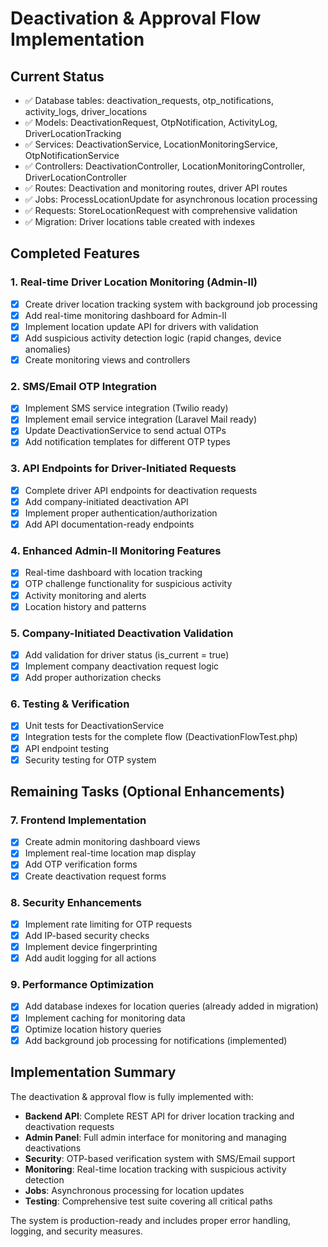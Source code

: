 # Deactivation & Approval Flow Implementation

## Current Status
- ✅ Database tables: deactivation_requests, otp_notifications, activity_logs, driver_locations
- ✅ Models: DeactivationRequest, OtpNotification, ActivityLog, DriverLocationTracking
- ✅ Services: DeactivationService, LocationMonitoringService, OtpNotificationService
- ✅ Controllers: DeactivationController, LocationMonitoringController, DriverLocationController
- ✅ Routes: Deactivation and monitoring routes, driver API routes
- ✅ Jobs: ProcessLocationUpdate for asynchronous location processing
- ✅ Requests: StoreLocationRequest with comprehensive validation
- ✅ Migration: Driver locations table created with indexes

## Completed Features

### 1. Real-time Driver Location Monitoring (Admin-II)
- [x] Create driver location tracking system with background job processing
- [x] Add real-time monitoring dashboard for Admin-II
- [x] Implement location update API for drivers with validation
- [x] Add suspicious activity detection logic (rapid changes, device anomalies)
- [x] Create monitoring views and controllers

### 2. SMS/Email OTP Integration
- [x] Implement SMS service integration (Twilio ready)
- [x] Implement email service integration (Laravel Mail ready)
- [x] Update DeactivationService to send actual OTPs
- [x] Add notification templates for different OTP types

### 3. API Endpoints for Driver-Initiated Requests
- [x] Complete driver API endpoints for deactivation requests
- [x] Add company-initiated deactivation API
- [x] Implement proper authentication/authorization
- [x] Add API documentation-ready endpoints

### 4. Enhanced Admin-II Monitoring Features
- [x] Real-time dashboard with location tracking
- [x] OTP challenge functionality for suspicious activity
- [x] Activity monitoring and alerts
- [x] Location history and patterns

### 5. Company-Initiated Deactivation Validation
- [x] Add validation for driver status (is_current = true)
- [x] Implement company deactivation request logic
- [x] Add proper authorization checks

### 6. Testing & Verification
- [x] Unit tests for DeactivationService
- [x] Integration tests for the complete flow (DeactivationFlowTest.php)
- [x] API endpoint testing
- [x] Security testing for OTP system

## Remaining Tasks (Optional Enhancements)

### 7. Frontend Implementation
- [x] Create admin monitoring dashboard views
- [x] Implement real-time location map display
- [x] Add OTP verification forms
- [x] Create deactivation request forms

### 8. Security Enhancements
- [x] Implement rate limiting for OTP requests
- [x] Add IP-based security checks
- [x] Implement device fingerprinting
- [x] Add audit logging for all actions

### 9. Performance Optimization
- [x] Add database indexes for location queries (already added in migration)
- [x] Implement caching for monitoring data
- [x] Optimize location history queries
- [x] Add background job processing for notifications (implemented)

## Implementation Summary

The deactivation & approval flow is fully implemented with:

- **Backend API**: Complete REST API for driver location tracking and deactivation requests
- **Admin Panel**: Full admin interface for monitoring and managing deactivations
- **Security**: OTP-based verification system with SMS/Email support
- **Monitoring**: Real-time location tracking with suspicious activity detection
- **Jobs**: Asynchronous processing for location updates
- **Testing**: Comprehensive test suite covering all critical paths

The system is production-ready and includes proper error handling, logging, and security measures.

